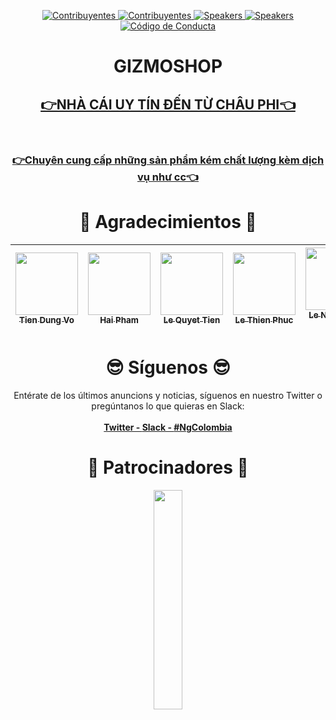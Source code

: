 

<p align="center">
  <a href="https://www.meetup.com/Angular-Medellin/members/">
    <img src="https://img.shields.io/badge/👫-+2142_miembros-1d2935.svg?style=flat" alt="Contribuyentes">
  </a>
  <a href="#-contribuyentes-">
    <img src="https://img.shields.io/badge/👫-+50_contribuyentes-1d2935.svg?style=flat" alt="Contribuyentes">
  </a>
  <a href="http://yuxiglobal.com/">
    <img src="https://img.shields.io/badge/💰-1_patrocinador-1d2935.svg?style=flat" alt="Speakers">
  </a>
  <a href="https://twitter.com/jdjuan">
    <img src="https://img.shields.io/badge/🕴🕴-3_organizadores-1d2935.svg?style=flat" alt="Speakers">
  </a>
  <a href="./CODE_OF_CONDUCT.md">
    <img src="https://img.shields.io/badge/👮-1_código_de_conducta-1d2935.svg?style=flat" alt="Código de Conducta">
  </a>

</p>

<h1 align="center"> GIZMOSHOP </h1>

<h2 align="center"><strong><a href="fhttps://www.facebook.com/Remindnee">👉NHÀ CÁI UY TÍN ĐẾN TỪ CHÂU PHI👈</a></strong></h2>

<br>
<h3 align="center"><strong><a href="fhttps://www.facebook.com/Remindnee">👉Chuyên cung cấp những sản phẩm kém chất lượng kèm dịch vụ như cc👈</a></strong></h3>

<h1 align="center"> ️💚️ Agradecimientos 💚 </h1>

<!-- ALL-CONTRIBUTORS-LIST:START - Do not remove or modify this section -->
<!-- prettier-ignore -->
| [<img src="https://i.imgur.com/wLtl2LW.jpeg" width="100px;"/><br /><sub><b>Tien Dung Vo</b></sub>](http://juandavidherrera.com/en)<br /> | [<img src="https://i.imgur.com/O8oSK4p.jpeg" width="100px;"/><br /><sub><b>Hai Pham</b></sub>](http://co.linkedin.com/in/alejandronanez/)<br /> | [<img src="https://i.imgur.com/aPldKgo.jpeg" width="100px;"/><br /><sub><b>Le Quyet Tien</b></sub>](https://github.com/danielcb29)<br /> | [<img src="https://i.imgur.com/iBhirh8.jpeg" width="100px;"/><br /><sub><b>Le Thien Phuc</b></sub>](https://github.com/MelinaMejia95)<br /> | [<img src="https://i.imgur.com/YcwFsTm.jpeg" width="100px;"/><br /><sub><b>Le Ngoc Tuan Tu </b></sub>](https://github.com/p1p3)<br /> | [<img src="https://i.imgur.com/Qmjckj2.jpeg" width="100px;"/><br /><sub><b>Nguyen Hoang Tri</b></sub>](https://diegocoy.com)<br /> | [<img src="https://i.imgur.com/YdAeKl4.jpeg" width="100px;"/><br /><sub><b>Luong Cao Thinh</b></sub>](https://github.com/ltciro)<br /> |
|:----------------------------------------------------------------------------------------------------------------------------------------:|:-----------------------------------------------------------------------------------------------------------------------------------------------:|:----------------------------------------------------------------------------------------------------------------------------------------:|:-------------------------------------------------------------------------------------------------------------------------------------------:|:-------------------------------------------------------------------------------------------------------------------------------------:|:----------------------------------------------------------------------------------------------------------------------------------:|:--------------------------------------------------------------------------------------------------------------------------------------:|

<!-- ALL-CONTRIBUTORS-LIST:END -->


<h1 align="center"> 😎 Síguenos 😎 </h1>

<div align="center">
Entérate de los últimos anuncions y noticias, síguenos en nuestro Twitter o pregúntanos lo que quieras en Slack:
<br>
<br>
  <strong><a href="https://twitter.com/NgColombiaConf">Twitter - </a></strong>
  <strong><a href="https://join.slack.com/t/ng-colombia/shared_invite/enQtMjgwMjc3ODk1NjMyLTBjMmE4YmQzYTA0ZGNjNTVhMmNlMmQ1YWRjNGFlOWE4MDBjMWM3M2UwNmFjZWFhNmZkYzVmNDc3ZWQ5MmQwZmY">Slack - </a></strong>
  <strong><a href="https://twitter.com/search?q=%23ngcolombia&src=typd">#NgColombia</a></strong>
</div>

<h1 align="center"> ️🤝 Patrocinadores 🤝 </h1>

<div align="center">
<a href="http://yuxiglobal.com/" target="_blank">
<img width=30% src="assets/images/yuxi-global-logo.png">
</a>
</div>
